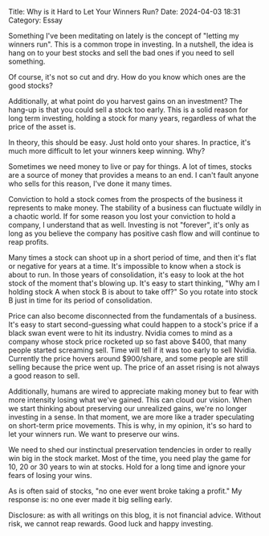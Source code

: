 Title: Why is it Hard to Let Your Winners Run? 
Date: 2024-04-03 18:31 
Category: Essay

Something I've been meditating on lately is the concept of "letting my winners run". This is a common trope in investing. In a nutshell, the idea is hang on to your best stocks and sell the bad ones if you need to sell something. 

Of course, it's not so cut and dry. How do you know which ones are the good stocks?

Additionally, at what point do you harvest gains on an investment? The hang-up is that you could sell a stock too early. This is a solid reason for long term investing, holding a stock for many years, regardless of what the price of the asset is. 

In theory, this should be easy. Just hold onto your shares. In practice, it's much more difficult to let your winners keep winning. Why?

Sometimes we need money to live or pay for things. A lot of times, stocks are a source of money that provides a means to an end. I can't fault anyone who sells for this reason, I've done it many times.

Conviction to hold a stock comes from the prospects of the business it represents to make money. The stability of a business can fluctuate wildly in a chaotic world. If for some reason you lost your conviction to hold a company, I understand that as well. Investing is not "forever", it's only as long as you believe the company has positive cash flow and will continue to reap profits.

Many times a stock can shoot up in a short period of time, and then it's flat or negative for years at a time. It's impossible to know when a stock is about to run. In those years of consolidation, it's easy to look at the hot stock of the moment that's blowing up. It's easy to start thinking, "Why am I holding stock A when stock B is about to take off?" So you rotate into stock B just in time for its period of consolidation.

Price can also become disconnected from the fundamentals of a business. It's easy to start second-guessing what could happen to a stock's price if a black swan event were to hit its industry. Nvidia comes to mind as a company whose stock price rocketed up so fast above $400, that many people started screaming sell. Time will tell if it was too early to sell Nvidia. Currently the price hovers around $900/share, and some people are still selling because the price went up. The price of an asset rising is not always a good reason to sell.

Additionally, humans are wired to appreciate making money but to fear with more intensity losing what we've gained. This can cloud our vision. When we start thinking about preserving our unrealized gains, we're no longer investing in a sense. In that moment, we are more like a trader speculating on short-term price movements. This is why, in my opinion, it's so hard to let your winners run. We want to preserve our wins.

We need to shed our instinctual preservation tendencies in order to really win big in the stock market. Most of the time, you need play the game for 10, 20 or 30 years to win at stocks. Hold for a long time and ignore your fears of losing your wins.

As is often said of stocks, "no one ever went broke taking a profit." My response is: no one ever made it big selling early. 

Disclosure: as with all writings on this blog, it is not financial advice. Without risk, we cannot reap rewards. Good luck and happy investing.
